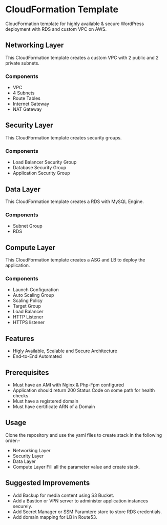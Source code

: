 # CloudFormation Template
CloudFormation template for highly available & secure WordPress deployment with RDS and custom VPC on AWS.
## Networking Layer
This CloudFormation template creates a custom VPC with 2 public and 2 private subnets.
### Components
- VPC
- 4 Subnets
- Route Tables
- Internet Gateway
- NAT Gateway
## Security Layer
This CloudFormation template creates security groups.
### Components
- Load Balancer Security Group
- Database Security Group
- Application Security Group
## Data Layer
This CloudFormation template creates a RDS with MySQL Engine.
### Components
- Subnet Group
- RDS
## Compute Layer
This CloudFormation template creates a ASG and LB to deploy the application.
### Components
- Launch Configuration
- Auto Scaling Group
- Scaling Policy
- Target Group
- Load Balancer
- HTTP Listener
- HTTPS listener
## Features
- Higly Available, Scalable and Secure Architecture
- End-to-End Automated
## Prerequisites
- Must have an AMI with Nginx & Php-Fpm configured
- Application should return 200 Status Code on some path for health checks
- Must have a registered domain
- Must have certificate ARN of a Domain
## Usage
Clone the repository and use the yaml files to create stack in the following order:-
- Networking Layer
- Security Layer
- Data Layer
- Compute Layer
Fill all the parameter value and create stack.
## Suggested Improvements
- Add Backup for media content using S3 Bucket.
- Add a Bastion or VPN server to administer application instances securely.
- Add Secret Manager or SSM Paramtere store to store RDS credentials.
- Add domain mapping for LB in Route53.



